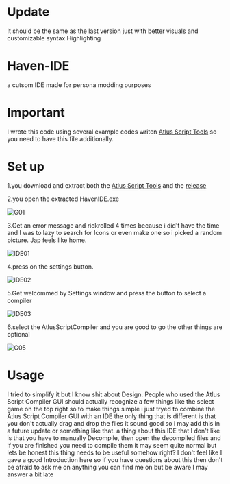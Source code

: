 # Update
It should be the same as the last version just with better visuals and customizable syntax Highlighting

# Haven-IDE
a cutsom IDE made for persona modding purposes

# Important
I wrote this code using several example codes writen <a href="https://github.com/ShrineFox/Atlus-Script-Tools">Atlus Script Tools</a>
so you need to have this file additionally.

# Set up
1.you download and extract both the <a href="https://github.com/ShrineFox/Atlus-Script-Tools">Atlus Script Tools</a> and the <a href="https://github.com/KeykKal/Haven-IDE/releases">release</a>

2.you open the extracted HavenIDE.exe

![G01](https://user-images.githubusercontent.com/73116439/106472331-da025e80-64a2-11eb-96f9-647281a40009.PNG)

3.Get an error message and rickrolled 4 times because i did't have the time and I was to lazy to search for Icons or even make one so i picked a random picture. Jap feels like home.

![IDE01](https://user-images.githubusercontent.com/73116439/107027615-ada15780-67ac-11eb-8684-97767355d42e.PNG)


4.press on the settings button.

![IDE02](https://user-images.githubusercontent.com/73116439/107027750-e17c7d00-67ac-11eb-93fc-4f854fa8ee50.PNG)


5.Get welcommed by Settings window and press the button to select a compiler

![IDE03](https://user-images.githubusercontent.com/73116439/107027904-12f54880-67ad-11eb-9fe0-7a1684d702b1.PNG)


6.select the AtlusScriptCompiler and you are good to go the other things are optional 

![G05](https://user-images.githubusercontent.com/73116439/106474138-e091d580-64a4-11eb-8b58-654c9bf497c1.PNG)


# Usage
I tried to simplify it but I know shit about Design. People who used the Atlus Script Compiler GUI should actually recognize a few things like the select game  on the top right so to make things simple i just tryed to combine the Atlus Script Compiler GUI with an IDE the only thing that is different is that you don't actually drag and drop the files it sound good so i may add this in a future update or something like that.
a thing about this IDE that I don't like is that you have to manually Decompile, then open the decompiled files and if you are finished you need to compile them it may seem quite normal but lets be honest this thing needs to be useful somehow right? I don't feel like I gave a good Introduction here so if you have questions about this then don't be afraid to ask me on anything you can find me on but be aware I may answer a bit late

